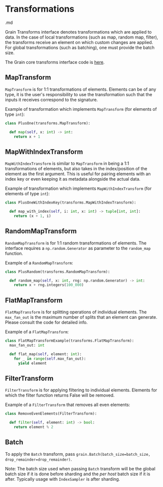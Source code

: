 # Transformations



.md



Grain Transforms interface denotes transformations which are applied to data. In
the case of local transformations (such as map, random map, filter), the
transforms receive an element on which custom changes are applied. For global
transformations (such as batching), one must provide the batch size.

The Grain core transforms interface code is
[here](https://github.com/google/grain/tree/main/grain/_src/core/transforms.py).

## MapTransform

`MapTransform` is for 1:1 transformations of elements. Elements can be of any
type, it is the user's responsibility to use the transformation such that the
inputs it receives correspond to the signature.

Example of transformation which implements `MapTransform` (for elements of type
`int`):

```python
class PlusOne(transforms.MapTransform):

  def map(self, x: int) -> int:
    return x + 1
```

## MapWithIndexTransform

`MapWithIndexTransform` is similar to `MapTransform` in being a 1:1
transformations of elements, but also takes in the index/position of the element
as the first argument. This is useful for pairing elements with an index key or
even keeping it as metadata alongside the actual data.

Example of transformation which implements `MapWithIndexTransform` (for elements
of type `int`):

```python
class PlusOneWithIndexKey(transforms.MapWithIndexTransform):

  def map_with_index(self, i: int, x: int) -> tuple[int, int]:
    return (x + 1, i)
```

## RandomMapTransform

`RandomMapTransform` is for 1:1 random transformations of elements. The
interface requires a `np.random.Generator` as parameter to the `random_map`
function.

Example of a `RandomMapTransform`:

```python
class PlusRandom(transforms.RandomMapTransform):

  def random_map(self, x: int, rng: np.random.Generator) -> int:
    return x + rng.integers(100_000)
```

## FlatMapTransform

`FlatMapTransform` is for splitting operations of individual elements. The
`max_fan_out` is the maximum number of splits that an element can generate.
Please consult the code for detailed info.

Example of a `FlatMapTransform`:

```python
class FlatMapTransformExample(transforms.FlatMapTransform):
  max_fan_out: int

  def flat_map(self, element: int):
    for _ in range(self.max_fan_out):
      yield element
```

## FilterTransform

`FilterTransform` is for applying filtering to individual elements. Elements for
which the filter function returns False will be removed.

Example of a `FilterTransform` that removes all even elements:

```python
class RemoveEvenElements(FilterTransform):

  def filter(self, element: int) -> bool:
    return element % 2
```

## Batch

To apply the `Batch` transform, pass `grain.Batch(batch_size=batch_size,
drop_remainder=drop_remainder)`.

Note: The batch size used when passing `Batch` transform will be the global
batch size if it is done before sharding and the *per host* batch size if it is
after. Typically usage with `IndexSampler` is after sharding.
